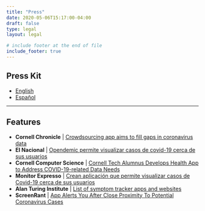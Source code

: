 ```yaml
---
title: "Press"
date: 2020-05-06T15:17:00-04:00
draft: false
type: legal
layout: legal

# include footer at the end of file
include_footer: true
---
```


## Press Kit

- [English](/docs/opendemic_press_release_2020_04_13.pdf)
- [Español](/docs/opendemic_nota_de_prensa_2020_04_13.pdf)

---

## Features

- **Cornell Chronicle** | [Crowdsourcing app aims to fill gaps in coronavirus data](https://news.cornell.edu/stories/2020/03/crowdsourcing-app-aims-fill-gaps-coronavirus-data)
- **El Nacional** | [Opendemic permite visualizar casos de covid-19 cerca de sus usuarios](https://www.elnacional.com/ciencia-tecnologia/opendemic-permite-visualizar-casos-de-covid-19-cerca-de-sus-usuarios/)
- **Cornell Computer Science** | [Cornell Tech Alumnus Develops Health App to Address COVID-19-related Data Needs](https://www.cs.cornell.edu/information/news/newsitem11131/cornell-tech-alumnus-develops-health-app-address-covid-19-related)
- **Monitor Expresso** | [Crean aplicación que permite visualizar casos de Covid-19 cerca de sus usuarios](https://www.monitorexpresso.com/crean-aplicacion-que-permite-visualizar-casos-de-covid-19-cerca-de-sus-usuarios/)
- **Alan Turing Institute** | [List of symptom tracker apps and websites](https://alan-turing-institute.github.io/COVID-19_PSTC/Symptom_tracker_apps_and_websites.html)
- **ScreenRant** | [App Alerts You After Close Proximity To Potential Coronavirus Cases](https://screenrant.com/opendemic-coronavirus-proximity-app-explained/)
